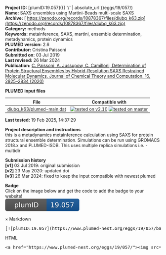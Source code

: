 **Project ID:** [plumID:19.057]({{ '/' | absolute_url }}eggs/19/057/)  
**Name:**  SAXS ensembles using Martini-Beads multi-scale SAXS  
**Archive:** [ https://zenodo.org/records/10878367/files/diubq_k63.zip](https://zenodo.org/records/10878367/files/diubq_k63.zip)  
**Category:**  methods  
**Keywords:**  metainference, SAXS, martini, ensemble determination, metadynamics, protein dynamics  
**PLUMED version:**  2.6  
**Contributor:**  Cristina Paissoni  
**Submitted on:** 03 Jul 2019  
**Last revised:** 26 Mar 2024  
**Publication:** [C. Paissoni, A. Jussupow, C. Camilloni, Determination of Protein Structural Ensembles by Hybrid-Resolution SAXS Restrained Molecular Dynamics. Journal of Chemical Theory and Computation. 16, 2825–2834 (2020)](http://dx.doi.org/10.1021/acs.jctc.9b01181)  
  
**PLUMED input files**  
  
| File     | Compatible with |  
|:--------:|:--------:|  
| [diubq_k63/plumed-main.dat](./data/diubq_k63/plumed-main.dat.md) |  [![tested on v2.10](https://img.shields.io/badge/v2.10-passing-green.svg)](data/diubq_k63/plumed-main.dat.plumed.stderr) [![tested on master](https://img.shields.io/badge/master-passing-green.svg)](data/diubq_k63/plumed-main.dat.plumed_master.stderr) |  
  
**Last tested:**  19 Feb 2025, 14:37:29
  
**Project description and instructions**  
this is a metadynamics metainference calculation using SAXS for protein structural ensemble determination. Simulations can be run using GROMACS 2018.x and PLUMED-ISDB. This uses multiple replica simulations i.e. -multidir  

  
**Submission history**  
**[v1]** 03 Jul 2019: original submission  
**[v2]** 23 May 2020: updated doi  
**[v3]** 26 Mar 2024: fixed to keep the input compatible with newest plumed  
  
**Badge**  
Click on the image below and get the code to add the badge to your website!  
<img src="./badge.svg" alt="plumeDnest:19.057" id="myBtn" class="badge">
<div id="myModal" class="modal">
  <div class="modal-content">
    <span class="close">&times;</span>
    Markdown<pre>[![plumID:19.057](https://www.plumed-nest.org/eggs/19/057/badge.svg)](https://www.plumed-nest.org/eggs/19/057/)</pre>
    HTML<pre>&lt;a href="https://www.plumed-nest.org/eggs/19/057/"&gt;&lt;img src="https://www.plumed-nest.org/eggs/19/057/badge.svg" alt="plumID:19.057"&gt;&lt;/a&gt;</pre>
  </div>
</div>
